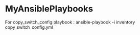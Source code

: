 # MyAnsiblePlaybooks
For copy_switch_config playbook : 
ansible-playbook -i inventory copy_switch_config.yml
